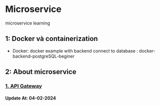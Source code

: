 # **Microservice**

microservice learning

## 1: Docker và containerization

- Docker: docker example with backend connect to database : docker-backend-postgreSQL-beginer

## 2: About microservice

### [1. API Gateway][APIGatewayDef]

#### Update At: 04-02-2024

[APIGatewayDef]: /docs/APIGateway.md
